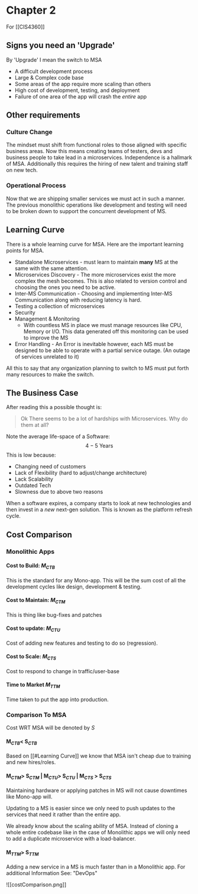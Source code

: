 # Chapter 2
For [[CIS4360]]
## Signs you need an 'Upgrade'
By 'Upgrade' I mean the switch to MSA
- A difficult development process
- Large & Complex code base
- Some areas of the app require more scaling than others
- High cost of development, testing, and deployment
- Failure of one area of the app will crash the *entire* app

## Other requirements
### Culture Change
The mindset must shift from functional roles to those aligned with specific business areas. Now this means creating teams of testers, devs and business people to take lead in a microservices. Independence is a hallmark of MSA. Additionally this requires the hiring of new talent and training staff on new tech.  

### Operational Process
Now that we are shipping smaller services we must act in such a manner. The previous monolithic operations like development and testing will need to be broken down to support the concurrent development of MS.

## Learning Curve
There is a whole learning curve for MSA.
Here are the important learning points for MSA.

- Standalone Microservices - must learn to maintain **many** MS at the same with the same attention.
- Microservices Discovery - The more microservices exist the more complex the mesh becomes. This is also related to version control and choosing the ones you need to be active.
- Inter-MS Communication - Choosing and implementing Inter-MS Communication along with reducing latency is hard. 
- Testing a collection of microservices
- Security
- Management & Monitoring
	- With countless MS in place we must manage resources like CPU, Memory or I/O. This data generated off this monitoring can be used to improve the MS
- Error Handling - An Error is inevitable however, each MS must be designed to be able to operate with a partial service outage. (An outage of services unrelated to it)

All this to say that any organization planning to switch to MS must put forth many resources to make the switch.

## The Business Case
After reading this a possible thought is:
> Ok There seems to be a lot of hardships with Microservices. Why do them at all? 

Note the average life-space of a Software:
$$4-5\text{ Years}$$
This is low because:
- Changing need of customers
- Lack of Flexibility (hard to adjust/change architecture)
- Lack Scalability
- Outdated Tech
- Slowness due to above two reasons

When a software expires, a company starts to look at new technologies and then invest in a *new* next-gen solution.
This is known as the platform refresh cycle.

## Cost Comparison
### Monolithic Apps
#### Cost to Build: $M_{CTB}$
This is the standard for any Mono-app. This will be the sum cost of all the development cycles like design, development & testing.
#### Cost to Maintain: $M_{CTM}$
This is thing like bug-fixes and patches
#### Cost to update: $M_{CTU}$
Cost of adding new features and testing to do so (regression).
#### Cost to Scale: $M_{CTS}$
Cost to respond to change in traffic/user-base
#### Time to Market $M_{TTM}$
Time taken to put the app into production. 

### Comparison To MSA
Cost WRT MSA will be denoted by $S$

#### M$_{CTB} \lt$ S$_{CTB}$
Based on [[#Learning Curve]] we know that MSA isn't cheap due to training and new hires/roles.
#### M$_{CTM} \gt$ S$_{CTM}$ **|** M$_{CTU} \gt$ S$_{CTU}$ **|** M$_{CTS}$ $\gt$ S$_{CTS}$
Maintaining hardware or applying patches in MS will not cause downtimes like Mono-app will. 

Updating to a MS is easier since we only need to push updates to the services that need it rather than the entire app. 

We already know about the scaling ability of MSA. Instead of cloning a whole entire codebase like in the case of Monolithic apps we will only need to add a duplicate microservice with a load-balancer.

#### M$_{TTM} \gt$ S$_{TTM}$
Adding a new service in a MS is much faster than in a Monolithic app. 
For additional Information See: "DevOps"

![[costComparison.png]]